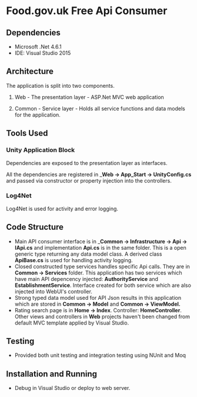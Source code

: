 # Food.gov.uk Free Api Consumer

## Dependencies

+ Microsoft .Net 4.6.1
+ IDE: Visual Studio 2015


## Architecture

The application is split into two components.

1. Web - The presentation layer - ASP.Net MVC web application

2. Common - Service layer - Holds all service functions and data models for the application.


## Tools Used

### Unity Application Block

Dependencies are exposed to the presentation layer as interfaces.

All the dependencies are registered in ___Web -> App_Start -> UnityConfig.cs__ and passed via constructor or property injection into the controllers.

### Log4Net
Log4Net is used for activity and error logging.

## Code Structure

+ Main API consumer interface is in ___Common -> Infrastructure -> Api -> IApi.cs__ and implementation __Api.cs__ is in the same folder. This is a open generic type returning any data model class. A derived class __ApiBase.cs__ is used for handling activity logging.
+ Closed constructed type services handles specific Api calls. They are in __Common -> Services__ folder. This application has two services which have main API depencency injected: __AuthorityService__ and __EstablishmentService__. Interface created for both service which are also injected into WebUI's controller. 
+ Strong typed data model used for API Json results in this application which are stored in __Common -> Model__ and __Common -> ViewModel.__
+ Rating search page is in __Home -> Index__. Controller: __HomeController__. Other views and controllers in __Web__ projects haven't been changed from default MVC template applied by Visual Studio.


## Testing
   
+ Provided both unit testing and integration testing using NUnit and Moq

## Installation and Running
+ Debug in Visual Studio or deploy to web server.
